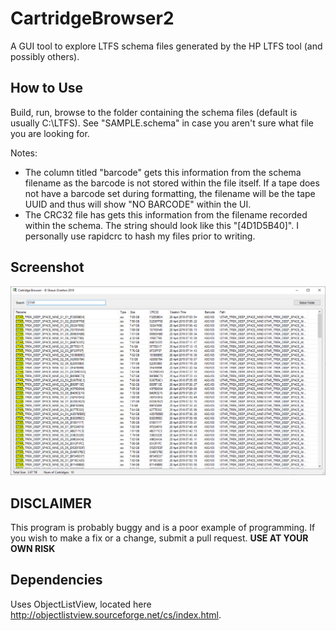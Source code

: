 # CartridgeBrowser2
A GUI tool to explore LTFS schema files generated by the HP LTFS tool (and possibly others).

## How to Use

Build, run, browse to the folder containing the schema files (default is usually C:\LTFS). See "SAMPLE.schema" in case you aren't sure what file you are looking for.

Notes:

* The column titled "barcode" gets this information from the schema filename as the barcode is not stored within the file itself. If a tape does not have a barcode set during formatting, the filename will be the tape UUID and thus will show "NO BARCODE" within the UI.
* The CRC32 file has gets this information from the filename recorded within the schema. The string should look like this "[4D1D5B40]". I personally use rapidcrc to hash my files prior to writing. 

## Screenshot
![Main screen](https://github.com/TranzRail/CartridgeBrowser2/blob/master/sample001.png)

## DISCLAIMER
This program is probably buggy and is a poor example of programming. If you wish to make a fix or a change, submit a pull request.
**USE AT YOUR OWN RISK** 

## Dependencies
Uses ObjectListView, located here http://objectlistview.sourceforge.net/cs/index.html.